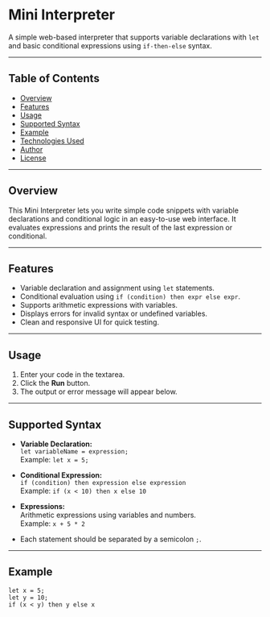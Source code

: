 # Mini Interpreter

A simple web-based interpreter that supports variable declarations with `let` and basic conditional expressions using `if-then-else` syntax.

---

## Table of Contents

- [Overview](#overview)
- [Features](#features)
- [Usage](#usage)
- [Supported Syntax](#supported-syntax)
- [Example](#example)
- [Technologies Used](#technologies-used)
- [Author](#author)
- [License](#license)

---

## Overview

This Mini Interpreter lets you write simple code snippets with variable declarations and conditional logic in an easy-to-use web interface. It evaluates expressions and prints the result of the last expression or conditional.

---

## Features

- Variable declaration and assignment using `let` statements.
- Conditional evaluation using `if (condition) then expr else expr`.
- Supports arithmetic expressions with variables.
- Displays errors for invalid syntax or undefined variables.
- Clean and responsive UI for quick testing.

---

## Usage

1. Enter your code in the textarea.
2. Click the **Run** button.
3. The output or error message will appear below.

---

## Supported Syntax

- **Variable Declaration:**  
  `let variableName = expression;`  
  Example: `let x = 5;`

- **Conditional Expression:**  
  `if (condition) then expression else expression`  
  Example: `if (x < 10) then x else 10`

- **Expressions:**  
  Arithmetic expressions using variables and numbers.  
  Example: `x + 5 * 2`

- Each statement should be separated by a semicolon `;`.

---

## Example

```plaintext
let x = 5;
let y = 10;
if (x < y) then y else x
